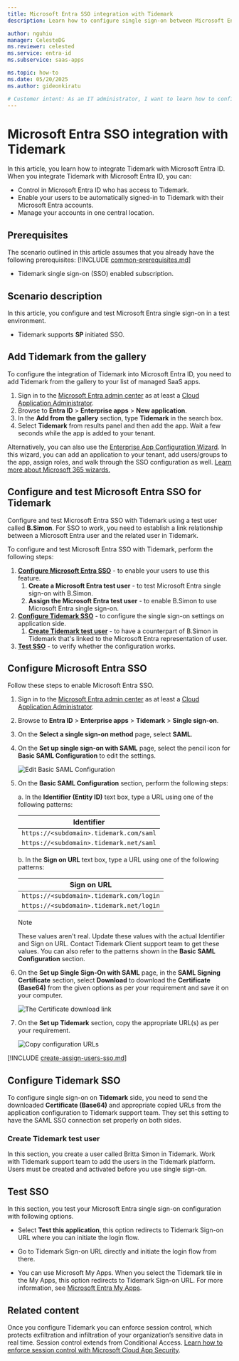 ```yaml
---
title: Microsoft Entra SSO integration with Tidemark
description: Learn how to configure single sign-on between Microsoft Entra ID and Tidemark.

author: nguhiu
manager: CelesteDG
ms.reviewer: celested
ms.service: entra-id
ms.subservice: saas-apps

ms.topic: how-to
ms.date: 05/20/2025
ms.author: gideonkiratu

# Customer intent: As an IT administrator, I want to learn how to configure single sign-on between Microsoft Entra ID and Tidemark so that I can control who has access to Tidemark, enable automatic sign-in with Microsoft Entra accounts, and manage my accounts in one central location.
---
```

# Microsoft Entra SSO integration with Tidemark

In this article,  you learn how to integrate Tidemark with Microsoft Entra ID. When you integrate Tidemark with Microsoft Entra ID, you can:

* Control in Microsoft Entra ID who has access to Tidemark.
* Enable your users to be automatically signed-in to Tidemark with their Microsoft Entra accounts.
* Manage your accounts in one central location.

## Prerequisites
The scenario outlined in this article assumes that you already have the following prerequisites:
[!INCLUDE [common-prerequisites.md](~/identity/saas-apps/includes/common-prerequisites.md)]
* Tidemark single sign-on (SSO) enabled subscription.

## Scenario description

In this article,  you configure and test Microsoft Entra single sign-on in a test environment.

* Tidemark supports **SP** initiated SSO.

## Add Tidemark from the gallery

To configure the integration of Tidemark into Microsoft Entra ID, you need to add Tidemark from the gallery to your list of managed SaaS apps.

1. Sign in to the [Microsoft Entra admin center](https://entra.microsoft.com) as at least a [Cloud Application Administrator](~/identity/role-based-access-control/permissions-reference.md#cloud-application-administrator).
1. Browse to **Entra ID** > **Enterprise apps** > **New application**.
1. In the **Add from the gallery** section, type **Tidemark** in the search box.
1. Select **Tidemark** from results panel and then add the app. Wait a few seconds while the app is added to your tenant.

 Alternatively, you can also use the [Enterprise App Configuration Wizard](https://portal.office.com/AdminPortal/home?Q=Docs#/azureadappintegration). In this wizard, you can add an application to your tenant, add users/groups to the app, assign roles, and walk through the SSO configuration as well. [Learn more about Microsoft 365 wizards.](/microsoft-365/admin/misc/azure-ad-setup-guides)

<a name='configure-and-test-azure-ad-sso-for-tidemark'></a>

## Configure and test Microsoft Entra SSO for Tidemark

Configure and test Microsoft Entra SSO with Tidemark using a test user called **B.Simon**. For SSO to work, you need to establish a link relationship between a Microsoft Entra user and the related user in Tidemark.

To configure and test Microsoft Entra SSO with Tidemark, perform the following steps:

1. **[Configure Microsoft Entra SSO](#configure-azure-ad-sso)** - to enable your users to use this feature.
    1. **Create a Microsoft Entra test user** - to test Microsoft Entra single sign-on with B.Simon.
    1. **Assign the Microsoft Entra test user** - to enable B.Simon to use Microsoft Entra single sign-on.
1. **[Configure Tidemark SSO](#configure-tidemark-sso)** - to configure the single sign-on settings on application side.
    1. **[Create Tidemark test user](#create-tidemark-test-user)** - to have a counterpart of B.Simon in Tidemark that's linked to the Microsoft Entra representation of user.
1. **[Test SSO](#test-sso)** - to verify whether the configuration works.

<a name='configure-azure-ad-sso'></a>

## Configure Microsoft Entra SSO

Follow these steps to enable Microsoft Entra SSO.

1. Sign in to the [Microsoft Entra admin center](https://entra.microsoft.com) as at least a [Cloud Application Administrator](~/identity/role-based-access-control/permissions-reference.md#cloud-application-administrator).
1. Browse to **Entra ID** > **Enterprise apps** > **Tidemark** > **Single sign-on**.
1. On the **Select a single sign-on method** page, select **SAML**.
1. On the **Set up single sign-on with SAML** page, select the pencil icon for **Basic SAML Configuration** to edit the settings.

   ![Edit Basic SAML Configuration](common/edit-urls.png)

1. On the **Basic SAML Configuration** section, perform the following steps:

    a. In the **Identifier (Entity ID)** text box, type a URL using one of the following patterns:

	| **Identifier** |
	|------|
	| `https://<subdomain>.tidemark.com/saml` |
	| `https://<subdomain>.tidemark.net/saml` |

	b. In the **Sign on URL** text box, type a URL using one of the following patterns:

	| **Sign on URL** |
	|------|
	| `https://<subdomain>.tidemark.com/login` |
	| `https://<subdomain>.tidemark.net/login` |

	> [!NOTE]
	> These values aren't real. Update these values with the actual Identifier and Sign on URL. Contact Tidemark Client support team to get these values. You can also refer to the patterns shown in the **Basic SAML Configuration** section.

1. On the **Set up Single Sign-On with SAML** page, in the **SAML Signing Certificate** section, select **Download** to download the **Certificate (Base64)** from the given options as per your requirement and save it on your computer.

	![The Certificate download link](common/certificatebase64.png)

1. On the **Set up Tidemark** section, copy the appropriate URL(s) as per your requirement.

	![Copy configuration URLs](common/copy-configuration-urls.png)

<a name='create-an-azure-ad-test-user'></a>

[!INCLUDE [create-assign-users-sso.md](~/identity/saas-apps/includes/create-assign-users-sso.md)]

## Configure Tidemark SSO

To configure single sign-on on **Tidemark** side, you need to send the downloaded **Certificate (Base64)** and appropriate copied URLs from the application configuration to Tidemark support team. They set this setting to have the SAML SSO connection set properly on both sides.

### Create Tidemark test user

In this section, you create a user called Britta Simon in Tidemark. Work with Tidemark support team to add the users in the Tidemark platform. Users must be created and activated before you use single sign-on.

## Test SSO 

In this section, you test your Microsoft Entra single sign-on configuration with following options. 

* Select **Test this application**, this option redirects to Tidemark Sign-on URL where you can initiate the login flow. 

* Go to Tidemark Sign-on URL directly and initiate the login flow from there.

* You can use Microsoft My Apps. When you select the Tidemark tile in the My Apps, this option redirects to Tidemark Sign-on URL. For more information, see [Microsoft Entra My Apps](/azure/active-directory/manage-apps/end-user-experiences#azure-ad-my-apps).

## Related content

Once you configure Tidemark you can enforce session control, which protects exfiltration and infiltration of your organization’s sensitive data in real time. Session control extends from Conditional Access. [Learn how to enforce session control with Microsoft Cloud App Security](/cloud-app-security/proxy-deployment-aad).
